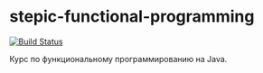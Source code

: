 # stepic-functional-programming
[![Build Status](https://app.travis-ci.com/malletmustdie/stepic-functional-programming.svg?branch=master)](https://app.travis-ci.com/malletmustdie/stepic-functional-programming)

Курс по функциональному программированию на Java.
